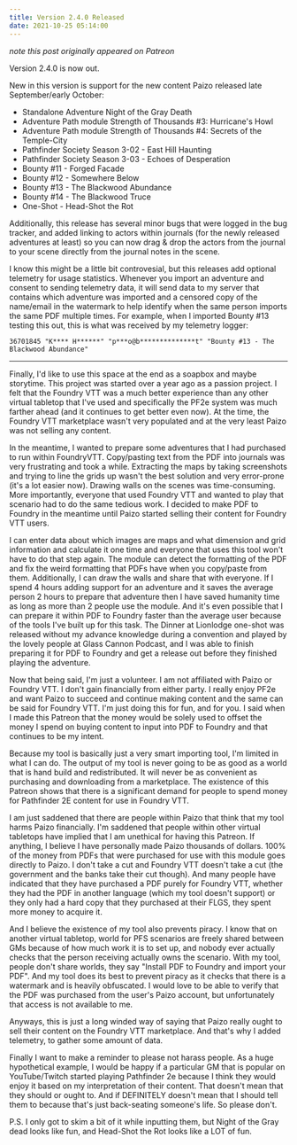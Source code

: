 ```yaml
---
title: Version 2.4.0 Released
date: 2021-10-25 05:14:00
---
```


*note this post originally appeared on Patreon*

Version 2.4.0 is now out.

New in this version is support for the new content Paizo released late September/early October:

* Standalone Adventure Night of the Gray Death
* Adventure Path module Strength of Thousands #3: Hurricane's Howl
* Adventure Path module Strength of Thousands #4: Secrets of the Temple-City
* Pathfinder Society Season 3-02 - East Hill Haunting
* Pathfinder Society Season 3-03 - Echoes of Desperation
* Bounty #11 - Forged Facade
* Bounty #12 - Somewhere Below
* Bounty #13 - The Blackwood Abundance
* Bounty #14 - The Blackwood Truce
* One-Shot - Head-Shot the Rot

Additionally, this release has several minor bugs that were logged in the bug tracker, and added linking to actors within journals (for the newly released adventures at least) so you can now drag & drop the actors from the journal to your scene directly from the journal notes in the scene.

I know this might be a little bit controvesial, but this releases add optional telemetry for usage statistics. Whenever you import an adventure and consent to sending telemetry data, it will send data to my server that contains which adventure was imported and a censored copy of the name/email in the watermark to help identify when the same person imports the same PDF multiple times. For example, when I imported Bounty #13 testing this out, this is what was received by my telemetry logger:

`36701845 "K**** H******" "p***o@b**************t" "Bounty #13 - The Blackwood Abundance"`

---

Finally, I'd like to use this space at the end as a soapbox and maybe storytime. This project was started over a year ago as a passion project. I felt that the Foundry VTT was a much better experience than any other virtual tabletop that I've used and specifically the PF2e system was much farther ahead (and it continues to get better even now). At the time, the Foundry VTT marketplace wasn't very populated and at the very least Paizo was not selling any content.

In the meantime, I wanted to prepare some adventures that I had purchased to run within FoundryVTT. Copy/pasting text from the PDF into journals was very frustrating and took a while. Extracting the maps by taking screenshots and trying to line the grids up wasn't the best solution and very error-prone (it's a lot easier now). Drawing walls on the scenes was time-consuming. More importantly, everyone that used Foundry VTT and wanted to play that scenario had to do the same tedious work. I decided to make PDF to Foundry in the meantime until Paizo started selling their content for Foundry VTT users.

I can enter data about which images are maps and what dimension and grid information and calculate it one time and everyone that uses this tool won't have to do that step again. The module can detect the formatting of the PDF and fix the weird formatting that PDFs have when you copy/paste from them. Additionally, I can draw the walls and share that with everyone. If I spend 4 hours adding support for an adventure and it saves the average person 2 hours to prepare that adventure then I have saved humanity time as long as more than 2 people use the module. And it's even possible that I can prepare it within PDF to Foundry faster than the average user because of the tools I've built up for this task. The Dinner at Lionlodge one-shot was released without my advance knowledge during a convention and played by the lovely people at Glass Cannon Podcast, and I was able to finish preparing it for PDF to Foundry and get a release out before they finished playing the adventure.

Now that being said, I'm just a volunteer. I am not affiliated with Paizo or Foundry VTT. I don't gain financially from either party. I really enjoy PF2e and want Paizo to succeed and continue making content and the same can be said for Foundry VTT. I'm just doing this for fun, and for you. I said when I made this Patreon that the money would be solely used to offset the money I spend on buying content to input into PDF to Foundry and that continues to be my intent.

Because my tool is basically just a very smart importing tool, I'm limited in what I can do. The output of my tool is never going to be as good as a world that is hand build and redistributed. It will never be as convenient as purchasing and downloading from a marketplace. The existence of this Patreon shows that there is a significant demand for people to spend money for Pathfinder 2E content for use in Foundry VTT.

I am just saddened that there are people within Paizo that think that my tool harms Paizo financially. I'm saddened that people within other virtual tabletops have implied that I am unethical for having this Patreon. If anything, I believe I have personally made Paizo thousands of dollars. 100% of the money from PDFs that were purchased for use with this module goes directly to Paizo. I don't take a cut and Foundry VTT doesn't take a cut (the government and the banks take their cut though). And many people have indicated that they have purchased a PDF purely for Foundry VTT, whether they had the PDF in another language (which my tool doesn't support) or they only had a hard copy that they purchased at their FLGS, they spent more money to acquire it.

And I believe the existence of my tool also prevents piracy. I know that on another virtual tabletop, world for PFS scenarios are freely shared between GMs because of how much work it is to set up, and nobody ever actually checks that the person receiving actually owns the scenario. With my tool, people don't share worlds, they say "Install PDF to Foundry and import your PDF". And my tool does its best to prevent piracy as it checks that there is a watermark and is heavily obfuscated. I would love to be able to verify that the PDF was purchased from the user's Paizo account, but unfortunately that access is not available to me.

Anyways, this is just a long winded way of saying that Paizo really ought to sell their content on the Foundry VTT marketplace. And that's why I added telemetry, to gather some amount of data.

Finally I want to make a reminder to please not harass people. As a huge hypothetical example, I would be happy if a particular GM that is popular on YouTube/Twitch started playing Pathfinder 2e because I think they would enjoy it based on my interpretation of their content. That doesn't mean that they should or ought to. And if DEFINITELY doesn't mean that I should tell them to because that's just back-seating someone's life. So please don't.

P.S. I only got to skim a bit of it while inputting them, but Night of the Gray dead looks like fun, and Head-Shot the Rot looks like a LOT of fun.
